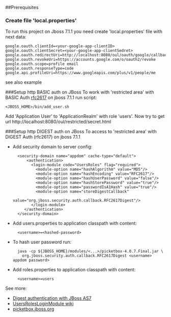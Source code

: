 ##Prerequisites

### Create file 'local.properties'

To run this project on Jboss 7.1.1 you need create 'local.properties' file 
with next data:

    google.oauth.clientId=<your-google-app-clientID>
    google.oauth.clientSecret=<your-google-app-clientSedret>
    google.oauth.redirectUri=http://localhost:8080/oul/oauth/google/callback
    google.oauth.revokeUri=https://accounts.google.com/o/oauth2/revoke
    google.oauth.scope=profile email
    google.oauth.responseType=code
    google.api.profileUri=https://www.googleapis.com/plus/v1/people/me

see also example

###Setup http BASIC auth on JBoss
To work with 'restricted area'   with BASIC Auth [rfc2617](https://www.ietf.org/rfc/rfc2617.txt)  on jboss 7.1.1 run script:

    <JBOSS_HOME>/bin/add_user.sh

Add 'Application User' to 'ApplicationRealm'  with role 'users'.
Now try to get url  http://localhost:8080/oul/restricted/secret.html

###Setup http DIGEST auth on JBoss
To access to 'restricted area' with DIGEST Auth (rfc2617)  on jboss 7.1.1

* Add security domain to server config:
            
        <security-domain name="appdom" cache-type="default">
            <authentication>
              <login-module code="UsersRoles" flag="required">
                <module-option name="hashAlgorithm" value="MD5"/>
                <module-option name="hashEncoding" value="RFC2617"/>
                <module-option name="hashUserPassword" value="false"/>
                <module-option name="hashStorePassword" value="true"/>
                <module-option name="passwordIsA1Hash" value="true"/>
                <module-option name="storeDigestCallback" 
                         value="org.jboss.security.auth.callback.RFC2617Digest"/>
              </login-module>
           </authentication>
        </security-domain>

* Add users.properties to application classpath with content:

        <username>=<hashed-password>

* To hash user password run:

        java -cp ${JBOSS_HOME}/modules/<...>/picketbox-4.0.7.Final.jar \
          org.jboss.security.auth.callback.RFC2617Digest <username> appdom password>

* Add roles.properties to application classpath with content:

        <username>=users

See more: 

* [Digest authentication with JBoss AS7](https://developer.jboss.org/message/744521)
* [UsersRolesLoginModule wiki](https://developer.jboss.org/wiki/UsersRolesLoginModule)
* [picketbox.jboss.org](http://picketbox.jboss.org/)





